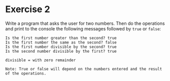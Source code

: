 # Exercise 2

Write a program that asks the user for two numbers. Then do the operations and print to the console the following messages followed by `true` or `false`:

```
Is the first number greater than the second? true
Is the first number the same as the second? false
Is the first number divisible by the second? true
Is the second number divisible by the first? true

divisible = with zero remainder

Note: True or false will depend on the numbers entered and the result of the operations.
```
